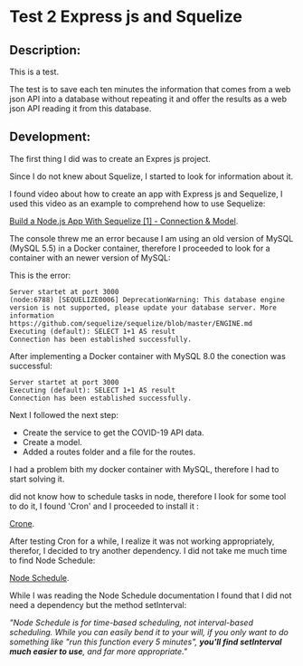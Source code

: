 # Test 2 Express js and Squelize

## Description:

This is a test.

The test is to save each ten minutes the information that comes from a web json API into a database without repeating it and offer the results as a web json API reading it from this database.

## Development:

The first thing I did was to create an Expres js project.

Since I do not knew about Squelize, I started to look for information about it.

I found video about how to create an app with Express js and Sequelize, I used this video as an example to comprehend how to use Sequelize:

[Build a Node.js App With Sequelize [1] - Connection & Model](https://www.youtube.com/watch?v=bOHysWYMZM0).

The console threw me an error because I am using an old version of MySQL (MySQL 5.5) in a Docker container, therefore I proceeded to look for a container with an newer version of MySQL:

This is the error:

```console
Server startet at port 3000
(node:6788) [SEQUELIZE0006] DeprecationWarning: This database engine version is not supported, please update your database server. More information https://github.com/sequelize/sequelize/blob/master/ENGINE.md
Executing (default): SELECT 1+1 AS result
Connection has been established successfully.
```

After implementing a Docker container with MySQL 8.0 the conection was successful:

```console
Server startet at port 3000
Executing (default): SELECT 1+1 AS result
Connection has been established successfully.
```

Next I followed the next step:

* Create the service to get the COVID-19 API data.
* Create a model.
* Added a routes folder and a file for the routes.

I had a problem bith my docker container with MySQL, therefore I had to start solving it.

 did not know how to schedule tasks in node, therefore I look for some tool to do it, I found 'Cron' and I proceeded to install it :

[Crone](https://github.com/kelektiv/node-cron).

After testing Cron for a while, I realize it was not working appropriately, therefor, I decided to try another dependency. I did not take me much time to find Node Schedule:

[Node Schedule](https://www.npmjs.com/package/node-schedule).

While I was reading the Node Schedule documentation I found that I did not need a dependency but the method setInterval:

*"Node Schedule is for time-based scheduling, not interval-based scheduling. While you can easily bend it to your will, if you only want to do something like "run this function every 5 minutes", **you'll find setInterval much easier to use**, and far more appropriate."*